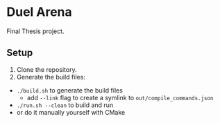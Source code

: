# Duel Arena
Final Thesis project.

## Setup
1. Clone the repository.
2. Generate the build files:
- `./build.sh` to generate the build files
  - add `--link` flag to create a symlink to `out/compile_commands.json`
- `./run.sh --clean` to build and run
- or do it manually yourself with CMake

